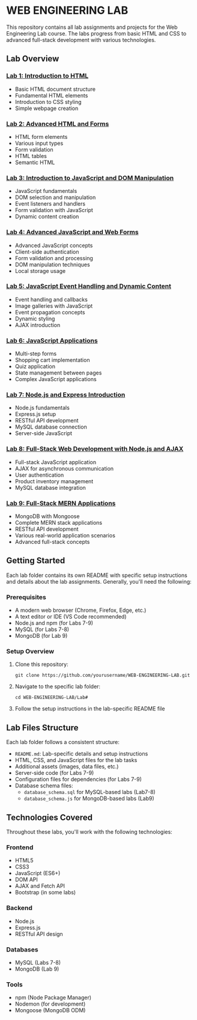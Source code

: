 # WEB ENGINEERING LAB

This repository contains all lab assignments and projects for the Web Engineering Lab course. The labs progress from basic HTML and CSS to advanced full-stack development with various technologies.

## Lab Overview

### [Lab 1: Introduction to HTML](./Lab1/README.md)

- Basic HTML document structure
- Fundamental HTML elements
- Introduction to CSS styling
- Simple webpage creation

### [Lab 2: Advanced HTML and Forms](./Lab2/README.md)

- HTML form elements
- Various input types
- Form validation
- HTML tables
- Semantic HTML

### [Lab 3: Introduction to JavaScript and DOM Manipulation](./Lab3/README.md)

- JavaScript fundamentals
- DOM selection and manipulation
- Event listeners and handlers
- Form validation with JavaScript
- Dynamic content creation

### [Lab 4: Advanced JavaScript and Web Forms](./Lab4/README.md)

- Advanced JavaScript concepts
- Client-side authentication
- Form validation and processing
- DOM manipulation techniques
- Local storage usage

### [Lab 5: JavaScript Event Handling and Dynamic Content](./Lab5/README.md)

- Event handling and callbacks
- Image galleries with JavaScript
- Event propagation concepts
- Dynamic styling
- AJAX introduction

### [Lab 6: JavaScript Applications](./Lab6/README.md)

- Multi-step forms
- Shopping cart implementation
- Quiz application
- State management between pages
- Complex JavaScript applications

### [Lab 7: Node.js and Express Introduction](./Lab7/README.md)

- Node.js fundamentals
- Express.js setup
- RESTful API development
- MySQL database connection
- Server-side JavaScript

### [Lab 8: Full-Stack Web Development with Node.js and AJAX](./Lab8/README.md)

- Full-stack JavaScript application
- AJAX for asynchronous communication
- User authentication
- Product inventory management
- MySQL database integration

### [Lab 9: Full-Stack MERN Applications](./Lab9/README.md)

- MongoDB with Mongoose
- Complete MERN stack applications
- RESTful API development
- Various real-world application scenarios
- Advanced full-stack concepts

## Getting Started

Each lab folder contains its own README with specific setup instructions and details about the lab assignments. Generally, you'll need the following:

### Prerequisites

- A modern web browser (Chrome, Firefox, Edge, etc.)
- A text editor or IDE (VS Code recommended)
- Node.js and npm (for Labs 7-9)
- MySQL (for Labs 7-8)
- MongoDB (for Lab 9)

### Setup Overview

1. Clone this repository:
   ```
   git clone https://github.com/yourusername/WEB-ENGINEERING-LAB.git
   ```
2. Navigate to the specific lab folder:
   ```
   cd WEB-ENGINEERING-LAB/Lab#
   ```
3. Follow the setup instructions in the lab-specific README file

## Lab Files Structure

Each lab folder follows a consistent structure:

- `README.md`: Lab-specific details and setup instructions
- HTML, CSS, and JavaScript files for the lab tasks
- Additional assets (images, data files, etc.)
- Server-side code (for Labs 7-9)
- Configuration files for dependencies (for Labs 7-9)
- Database schema files:
  - `database_schema.sql` for MySQL-based labs (Lab7-8)
  - `database_schema.js` for MongoDB-based labs (Lab9)

## Technologies Covered

Throughout these labs, you'll work with the following technologies:

### Frontend

- HTML5
- CSS3
- JavaScript (ES6+)
- DOM API
- AJAX and Fetch API
- Bootstrap (in some labs)

### Backend

- Node.js
- Express.js
- RESTful API design

### Databases

- MySQL (Labs 7-8)
- MongoDB (Lab 9)

### Tools

- npm (Node Package Manager)
- Nodemon (for development)
- Mongoose (MongoDB ODM)
